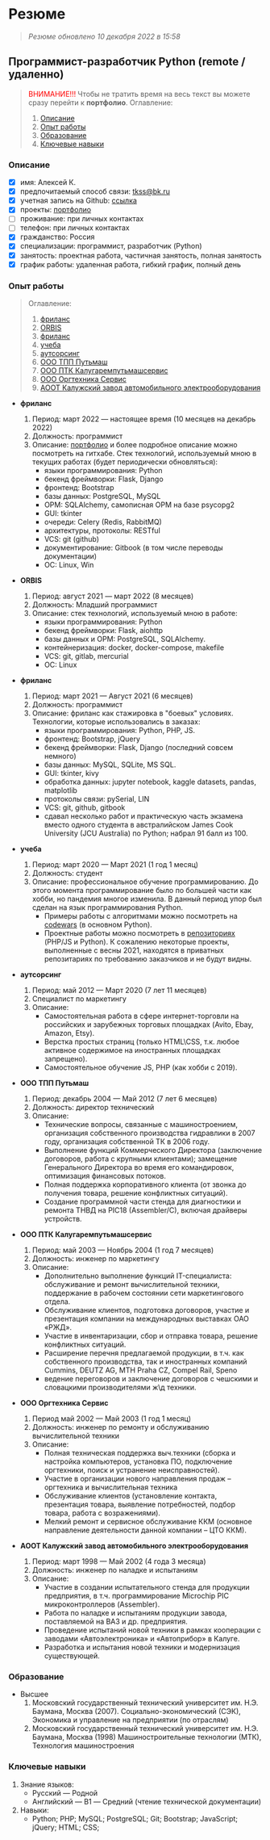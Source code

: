 # Резюме

> *Резюме обновлено 10 декабря 2022 в 15:58*

## Программист-разработчик Python (remote / удаленно)

> <span style="color:red">ВНИМАНИЕ!!!</span> Чтобы не тратить время на весь текст вы можете сразу перейти к **портфолио**. Оглавление:
> 1. [Описание](#1_header)
> 2. [Опыт работы](#2_header)
> 3. [Образование](#3_header)
> 4. [Ключевые навыки](#4_header)

### Описание<a id='1_header'></a>

- [x] имя: Алексей К.
- [x] предпочитаемый способ связи: tkss@bk.ru
- [x] учетная запись на Github: [ссылка](https://github.com/TreasureMaster)
- [x] проекты: [портфолио](https://github.com/TreasureMaster/Portfolio)
- [ ] проживание: при личных контактах
- [ ] телефон: при личных контактах
- [x] гражданство: Россия
- [x] специализации: программист, разработчик (Python)
- [x] занятость: проектная работа, частичная занятость, полная занятость
- [x] график работы: удаленная работа, гибкий график, полный день

### Опыт работы<a id='2_header'></a>

> Оглавление:
> 1. [фриланс](#1_work)
> 2. [ORBIS](#2_work)
> 3. [фриланс](#3_work)
> 4. [учеба](#4_work)
> 5. [аутсорсинг](#5_work)
> 6. [ООО ТПП Путьмаш](#6_work)
> 7. [ООО ПТК Калугаремпутьмашсервис](#7_work)
> 8. [ООО Оргтехника Сервис](#8_work)
> 9. [АООТ Калужский завод автомобильного электрооборудования](#9_work)

- **фриланс**<a id='1_work'></a>
    1. Период: март 2022 — настоящее время (10 месяцев на декабрь 2022)
    2. Должность: программист
    3. Описание: [портфолио](https://github.com/TreasureMaster/Portfolio) и более подробное описание можно посмотреть на гитхабе.
       Стек технологий, используемый мною в текущих работах (будет периодически обновляться):
       - языки программирования: Python
       - бекенд фреймворки: Flask, Django
       - фронтенд: Bootstrap
       - базы данных: PostgreSQL, MySQL
       - ОРМ: SQLAlchemy, самописная ОРМ на базе psycopg2
       - GUI: tkinter
       - очереди: Celery (Redis, RabbitMQ)
       - архитектуры, протоколы: RESTful
       - VCS: git (github)
       - документирование: Gitbook (в том числе переводы документации)
       - ОС: Linux, Win

- **ORBIS**<a id='2_work'></a>
    1. Период: август 2021 — март 2022 (8 месяцев)
    2. Должность: Младший программист
    3. Описание: стек технологий, используемый мною в работе:
       - языки программирования: Python
       - бекенд фреймворки: Flask, aiohttp
       - базы данных и ОРМ: PostgreSQL, SQLAlchemy.
       - контейнеризация: docker, docker-compose, makefile
       - VCS: git, gitlab, mercurial
       - ОС: Linux

- **фриланс**<a id='3_work'></a>

    1. Период: март 2021 — Август 2021 (6 месяцев)
    2. Должность: программист
    3. Описание: фриланс как стажировка в "боевых" условиях. Технологии, которые использовались в заказах:
       - языки программирования: Python, PHP, JS.
       - фронтенд: Bootstrap, jQuery
       - бекенд фреймворки: Flask, Django (последний совсем немного)
       - базы данных: MySQL, SQLite, MS SQL.
       - GUI: tkinter, kivy
       - обработка данных: jupyter notebook, kaggle datasets, pandas, matplotlib
       - протоколы связи: pySerial, LIN
       - VCS: git, github, gitbook
       - сдавал несколько работ и практическую часть экзамена вместо одного студента в австралийском James Cook University (JCU Australia) по Python; набрал 91 балл из 100.

- **учеба**<a id='4_work'></a>

    1. Период: март 2020 — Март 2021 (1 год 1 месяц)
    2. Должность: студент
    3. Описание: профессиональное обучение программированию. До этого момента программирование было по большей части как хобби, но пандемия многое изменила.
       В данный период упор был сделан на язык программирования Python.
       - Примеры работы с алгоритмами можно посмотреть на [codewars](https://www.codewars.com/users/TreasureMaster) (в основном Python).
       - Проектные работы можно посмотреть в [репозиториях](https://github.com/TreasureMaster) (PHP/JS и Python). К сожалению некоторые проекты, выполненные с весны 2021, находятся в приватных репозитариях по требованию заказчиков и не будут видны.

- **аутсорсинг**<a id='5_work'></a>

    1. Период: май 2012 — Март 2020 (7 лет 11 месяцев)
    2. Специалист по маркетингу
    3. Описание:
       - Самостоятельная работа в сфере интернет-торговли на российских и зарубежных торговых площадках (Avito, Ebay, Amazon, Etsy).
       - Верстка простых страниц (только HTML\CSS, т.к. любое активное содержимое на иностранных площадках запрещено).
       - Самостоятельное обучение JS, PHP (как хобби с 2019).

- **ООО ТПП Путьмаш**<a id='6_work'></a>

    1. Период: декабрь 2004 — Май 2012 (7 лет 6 месяцев)
    2. Должность: директор технический
    3. Описание:
       - Технические вопросы, связанные с машиностроением, организация собственного производства гидравлики в 2007 году, организация собственной ТК в 2006 году.
       - Выполнение функций Коммерческого Директора (заключение договоров, работа с крупными клиентами); замещение Генерального Директора во время его командировок, оптимизация финансовых потоков.
       - Полная поддержка корпоративного клиента (от звонка до получения товара, решение конфликтных ситуаций).
       - Создание программной части стенда для диагностики и ремонта ТНВД на PIC18 (Assembler/C), включая драйверы устройств.

- **ООО ПТК Калугаремпутьмашсервис**<a id='7_work'></a>

    1. Период: май 2003 — Ноябрь 2004 (1 год 7 месяцев)
    2. Должность: инженер по маркетингу
    3. Описание:
       - Дополнительно выполнение функций IT-специалиста: обслуживание и ремонт вычислительной техники, поддержание в рабочем состоянии сети маркетингового отдела.
       - Обслуживание клиентов, подготовка договоров, участие и презентация компании на международных выставках ОАО «РЖД».
       - Участие в инвентаризации, сбор и отправка товара, решение конфликтных ситуаций.
       - Расширение перечня предлагаемой продукции, в т.ч. как собственного производства, так и иностранных компаний Cummins, DEUTZ AG, MTH Praha CZ, Compel Rail, Speno
       - ведение переговоров и заключение договоров с чешскими и словацкими производителями ж\д техники.

- **ООО Оргтехника Сервис**<a id='8_work'></a>

    1. Период май 2002 — Май 2003 (1 год 1 месяц)
    2. Должность: инженер по ремонту и обслуживанию вычислительной техники
    3. Описание:
       - Полная техническая поддержка выч.техники (сборка и настройка компьютеров, установка ПО, подключение оргтехники, поиск и устранение неисправностей).
       - Участие в организации нового направления продаж – оргтехника и вычислительная техника
       - Обслуживание клиентов (установление контакта, презентация товара, выявление потребностей, подбор товара, работа с возражениями).
       - Мелкий ремонт и сервисное обслуживание ККМ (основное направление деятельности данной компании – ЦТО ККМ).

- **АООТ Калужский завод автомобильного электрооборудования**<a id='9_work'></a>

    1. Период: март 1998 — Май 2002 (4 года 3 месяца)
    2. Должность: инженер по наладке и испытаниям
    3. Описание:
       - Участие в создании испытательного стенда для продукции предприятия, в т.ч. программирование Microchip PIC микроконтроллеров (Assembler).
       - Работа по наладке и испытаниям продукции завода, поставляемой на ВАЗ и др. предприятия.
       - Проведение испытаний новой техники в рамках кооперации с заводами «Автоэлектроника» и «Автоприбор» в Калуге.
       - Разработка и испытания новой техники и модернизация существующей.

### Образование<a id='3_header'></a>

- Высшее
    1. Московский государственный технический университет им. Н.Э. Баумана, Москва (2007).
       Социально-экономический (СЭК), Экономика и управление на предприятии (по отраслям)
    2. Московский государственный технический университет им. Н.Э. Баумана, Москва (1998)
       Машиностроительные технологии (МТК), Технология машиностроения

### Ключевые навыки<a id='4_header'></a>

1. Знание языков:
   - Русский — Родной
   - Английский — B1 — Средний (чтение технической документации)
2. Навыки:
   - Python; PHP; MySQL; PostgreSQL; Git; Bootstrap; JavaScript; jQuery; HTML; CSS;

